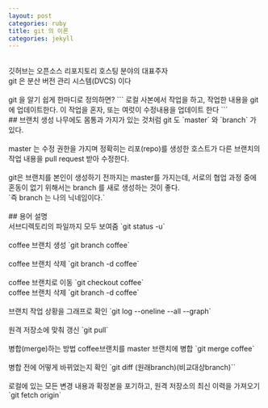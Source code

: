 ```yaml
---
layout: post
categories: ruby
title: git 의 이론
categories: jekyll
---
```

<br/>
깃허브는 오픈소스 리포지토리 호스팅 분야의 대표주자
<br/>
git 은 분산 버전 관리 시스템(DVCS) 이다
<br/>
<br/>
git 을 알기 쉽게 한마디로 정의하면?
```
로컬 사본에서 작업을 하고, 작업한 내용을 git 에 업데이트한다. 이 작업을 혼자, 또는 여럿이 수정내용을 업데이트 한다
```
<br/>
## 브랜치 생성
나무에도 몸통과 가지가 있는 것처럼 git 도 `master` 와 `branch` 가 있다.
<br/>
<br/>
master 는 수정 권한을 가지며 정확히는 리포(repo)를 생성한 호스트가 다른 브랜치의 작업 내용을 pull request 받아 수정한다.
<br/>
<br/>
git은 브랜치를 본인이 생성하기 전까지는 master를 가지는데, 서로의 협업 과정 중에 혼동이 없기 위해서는 branch 를 새로 생성하는 것이 좋다.
<br>
`즉 branch 는 나의 닉네임이다.`
<br/>
<br/>
## 용어 설명
<br/>
서브디렉토리의 파일까지 모두 보여줌
`git status -u`
<br>
<br>
coffee 브랜치 생성
`git branch coffee`
<br>
<br>
coffee 브랜치 삭제
`git branch -d coffee`
<br>
<br>
coffee 브랜치로 이동
`git checkout coffee`
<br>
coffee 브랜치 삭제
`git branch -d coffee`
<br>
<br>
브랜치 작업 상황을 그래프로 확인
`git log --oneline --all --graph`
<br>
<br>
원격 저장소에 맞춰 갱신
`git pull`
<br>
<br>
병합(merge)하는 방법
coffee브랜치를 master 브랜치에 병합
`git merge coffee`
<br>
<br>
병합 전에 어떻게 바뀌었는지 확인
`git diff (원래branch)(비교대상branch)``
<br>
<br>
로컬에 있는 모든 변경 내용과 확정본을 포기하고, 원격 저장소의 최신 이력을 가져오기
`git fetch origin`
